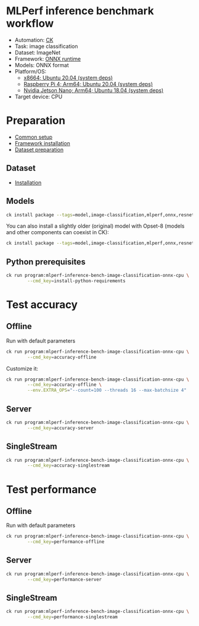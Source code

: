 # MLPerf inference benchmark workflow

* Automation: [CK](https://github.com/ctuning/ck)
* Task: image classification
* Dataset: ImageNet
* Framework: [ONNX runtime](https://github.com/microsoft/onnxruntime)
* Models: ONNX format
* Platform/OS: 
  * [x8664; Ubuntu 20.04 (system deps)](https://github.com/ctuning/ck/blob/master/docs/mlperf-automation/platform/x8664-ubuntu.md)
  * [Raspberry Pi 4; Arm64; Ubuntu 20.04 (system deps)](https://github.com/ctuning/ck/blob/master/docs/mlperf-automation/platform/rpi4-ubuntu.md)
  * [Nvidia Jetson Nano; Arm64; Ubuntu 18.04 (system deps)](https://github.com/ctuning/ck/blob/master/docs/mlperf-automation/platform/nvidia-jetson-nano.md)
* Target device: CPU

# Preparation

* [Common setup](https://github.com/ctuning/ck/blob/master/docs/mlperf-automation/setup/common.md)
* [Framework installation](https://github.com/ctuning/ck/blob/master/docs/mlperf-automation/setup/framework-onnx.md)
* [Dataset preparation](https://github.com/ctuning/ck/blob/master/docs/mlperf-automation/datasets/imagenet2012.md)

## Dataset

* [Installation](https://github.com/ctuning/ck/blob/master/docs/mlperf-automation/datasets/imagenet2012.md)

## Models

```bash
ck install package --tags=model,image-classification,mlperf,onnx,resnet50,v1.5-opset-11
```

You can also install a slightly older (original) model with Opset-8 (models and other components can coexist in CK):
```bash
ck install package --tags=model,image-classification,mlperf,onnx,resnet50,v1.5-opset-8
```

## Python prerequisites

```bash
ck run program:mlperf-inference-bench-image-classification-onnx-cpu \
        --cmd_key=install-python-requirements
```

# Test accuracy

## Offline

Run with default parameters
```bash
ck run program:mlperf-inference-bench-image-classification-onnx-cpu \
        --cmd_key=accuracy-offline
```

Customize it:
```bash
ck run program:mlperf-inference-bench-image-classification-onnx-cpu \
        --cmd_key=accuracy-offline \
        --env.EXTRA_OPS="--count=100 --threads 16 --max-batchsize 4"

```

## Server

```bash
ck run program:mlperf-inference-bench-image-classification-onnx-cpu \
        --cmd_key=accuracy-server
```

## SingleStream

```bash
ck run program:mlperf-inference-bench-image-classification-onnx-cpu \
        --cmd_key=accuracy-singlestream
```


# Test performance 


## Offline

Run with default parameters
```bash
ck run program:mlperf-inference-bench-image-classification-onnx-cpu \
        --cmd_key=performance-offline
```

## Server

```bash
ck run program:mlperf-inference-bench-image-classification-onnx-cpu \
        --cmd_key=performance-server
```

## SingleStream

```bash
ck run program:mlperf-inference-bench-image-classification-onnx-cpu \
        --cmd_key=performance-singlestream
```
